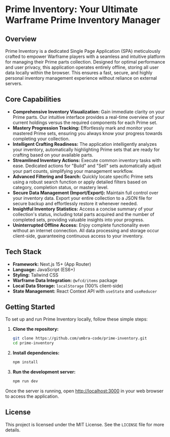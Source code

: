 # Prime Inventory: Your Ultimate Warframe Prime Inventory Manager

## Overview

Prime Inventory is a dedicated Single Page Application (SPA) meticulously crafted to empower Warframe players with a seamless and intuitive platform for managing their Prime parts collection. Designed for optimal performance and user privacy, this application operates entirely offline, storing all user data locally within the browser. This ensures a fast, secure, and highly personal inventory management experience without reliance on external servers.

## Core Capabilities

- **Comprehensive Inventory Visualization:** Gain immediate clarity on your Prime parts. Our intuitive interface provides a real-time overview of your current holdings versus the required components for each Prime set.
- **Mastery Progression Tracking:** Effortlessly mark and monitor your mastered Prime sets, ensuring you always know your progress towards completing your collection.
- **Intelligent Crafting Readiness:** The application intelligently analyzes your inventory, automatically highlighting Prime sets that are ready for crafting based on your available parts.
- **Streamlined Inventory Actions:** Execute common inventory tasks with ease. Dedicated actions for "Build" and "Sell" sets automatically adjust your part counts, simplifying your management workflow.
- **Advanced Filtering and Search:** Quickly locate specific Prime sets using a robust search function or apply detailed filters based on category, completion status, or mastery level.
- **Secure Data Management (Import/Export):** Maintain full control over your inventory data. Export your entire collection to a JSON file for secure backup and effortlessly restore it whenever needed.
- **Insightful Inventory Statistics:** Access a concise summary of your collection's status, including total parts acquired and the number of completed sets, providing valuable insights into your progress.
- **Uninterrupted Offline Access:** Enjoy complete functionality even without an internet connection. All data processing and storage occur client-side, guaranteeing continuous access to your inventory.

## Tech Stack

- **Framework:** Next.js 15+ (App Router)
- **Language:** JavaScript (ES6+)
- **Styling:** Tailwind CSS
- **Warframe Data Integration:** `@wfcd/items` package
- **Local Data Storage:** `localStorage` (100% client-side)
- **State Management:** React Context API with `useState` and `useReducer`

<!-- TODO: Poner website
## Website

Explore Prime Inventory in action and learn more about its features at:
[https://www.primeinventoryapp.com](https://www.primeinventoryapp.com) (Placeholder - will be updated with the official link) -->

## Getting Started

To set up and run Prime Inventory locally, follow these simple steps:

1.  **Clone the repository:**

    ```bash
    git clone https://github.com/umbra-code/prime-inventory.git
    cd prime-inventory
    ```

2.  **Install dependencies:**

    ```bash
    npm install
    ```

3.  **Run the development server:**
    ```bash
    npm run dev
    ```

Once the server is running, open [http://localhost:3000](http://localhost:3000) in your web browser to access the application.

## License

This project is licensed under the MIT License. See the `LICENSE` file for more details.

